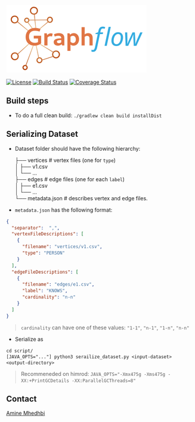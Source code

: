 <img src="docs/img/graphflow.png" height="181px" weight="377">

[![License](https://img.shields.io/badge/License-MIT-blue.svg)](https://opensource.org/licenses/MIT)
[![Build Status](https://travis-ci.com/graphflow/graphflow-core.svg?token=sBsSbpiSo2Uis6z98Ehs&branch=master)](https://travis-ci.org/graphflow/graphflow)
[![Coverage Status](https://coveralls.io/repos/github/graphflow/graphflow-core/badge.svg?branch=master&t=Hv91VR)](https://coveralls.io/github/graphflow/graphflow-core?branch=master)

Build steps
-----------------
* To do a full clean build: `./gradlew clean build installDist`

Serializing Dataset
-----------------
* Dataset folder should have the following hierarchy:


    ├── vertices             # vertex files (one for `type`)  
    │   ├── v1.csv  
    │   └── ...  
    ├── edges                # edge files (one for each `label`)  
    │   ├── e1.csv  
    │   └── ...  
    └── metadata.json        # describes vertex and edge files.  

* `metadata.json` has the following format: 
```json
{
  "separator":  ",",
  "vertexFileDescriptions": [
    {
      "filename": "vertices/v1.csv",
      "type": "PERSON" 
    }
  ],
  "edgeFileDescriptions": [
    {
      "filename": "edges/e1.csv",
      "label": "KNOWS",
      "cardinality": "n-n"
    }
  ]
}
```
> `cardinality` can have one of these values: `"1-1"`, `"n-1"`, `"1-n"`, `"n-n"`

* Serialize as
```shell script
cd script/
[JAVA_OPTS="..."] python3 serailize_dataset.py <input-dataset> <output-directory>
```
> Recommeneded on himrod: `JAVA_OPTS="-Xmx475g -Xms475g -XX:+PrintGCDetails -XX:ParallelGCThreads=8"`

Contact
-----------------
[Amine Mhedhbi](http://amine.io/)
